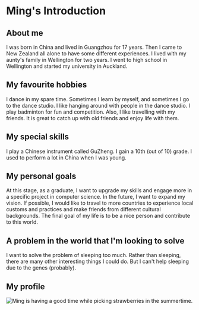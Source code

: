 
# Ming's Introduction 

## About me
I was born in China and lived in Guangzhou for 17 years. Then I came to New Zealand all alone to have some different experiences. I lived with my aunty's family in Wellington for two years. I went to high school in Wellington and started my university in Auckland. 

## My favourite hobbies
I dance in my spare time. Sometimes I learn by myself, and sometimes I go to the dance studio. I like hanging around with people in the dance studio. I play badminton for fun and competition. Also, I like travelling with my friends. It is great to catch up with old friends and enjoy life with them. 

## My special skills
I play a Chinese instrument called GuZheng. I gain a 10th (out of 10) grade. I used to perform a lot in China when I was young. 

## My personal goals
At this stage, as a graduate, I want to upgrade my skills and engage more in a specific project in computer science. In the future, I want to expand my vision. If possible, I would like to travel to more countries to experience local customs and practices and make friends from different cultural backgrounds. The final goal of my life is to be a nice person and contribute to this world. 

## A problem in the world that I'm looking to solve
I want to solve the problem of sleeping too much. Rather than sleeping, there are many other interesting things I could do. But I can't help sleeping due to the genes (probably). 

## My profile
![Ming is having a good time while picking strawberries in the summertime.](https://github.com/openmsupply/orientation/blob/Ming/Images/Ming's%20profile.JPG)